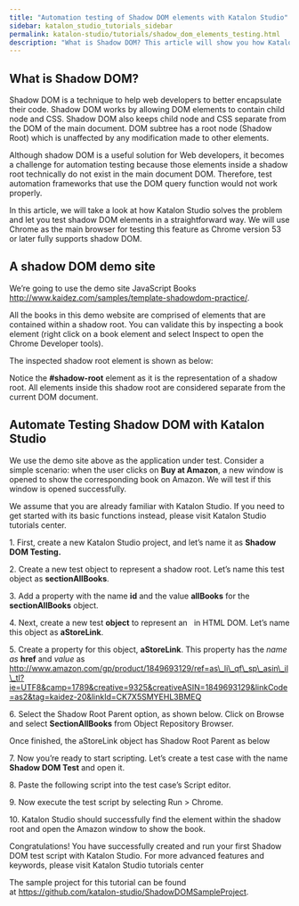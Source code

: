```yaml
---
title: "Automation testing of Shadow DOM elements with Katalon Studio"
sidebar: katalon_studio_tutorials_sidebar
permalink: katalon-studio/tutorials/shadow_dom_elements_testing.html
description: "What is Shadow DOM? This article will show you how Katalon Studio solves Shadow DOM problem and let you test shadow DOM elements in a straightforward way"
---
```

What is Shadow DOM?
-------------------

Shadow DOM is a technique to help web developers to better encapsulate their code. Shadow DOM works by allowing DOM elements to contain child node and CSS. Shadow DOM also keeps child node and CSS separate from the DOM of the main document. DOM subtree has a root node (Shadow Root) which is unaffected by any modification made to other elements.

Although shadow DOM is a useful solution for Web developers, it becomes a challenge for automation testing because those elements inside a shadow root technically do not exist in the main document DOM. Therefore, test automation frameworks that use the DOM query function would not work properly.

In this article, we will take a look at how Katalon Studio solves the problem and let you test shadow DOM elements in a straightforward way. We will use Chrome as the main browser for testing this feature as Chrome version 53 or later fully supports shadow DOM.

A shadow DOM demo site
----------------------

We’re going to use the demo site JavaScript Books http://www.kaidez.com/samples/template-shadowdom-practice/.

All the books in this demo website are comprised of elements that are contained within a shadow root. You can validate this by inspecting a book element (right click on a book element and select Inspect to open the Chrome Developer tools).

The inspected shadow root element is shown as below:

Notice the **#shadow-root** element as it is the representation of a shadow root. All elements inside this shadow root are considered separate from the current DOM document.

Automate Testing Shadow DOM with Katalon Studio
-----------------------------------------------

We use the demo site above as the application under test. Consider a simple scenario: when the user clicks on **Buy at Amazon**, a new window is opened to show the corresponding book on Amazon. We will test if this window is opened successfully.

We assume that you are already familiar with Katalon Studio. If you need to get started with its basic functions instead, please visit Katalon Studio tutorials center.

1\. First, create a new Katalon Studio project, and let’s name it as **Shadow DOM Testing.**

2\. Create a new test object to represent a shadow root. Let’s name this test object as **sectionAllBooks**.

3\. Add a property with the name **id** and the value **allBooks** for the **sectionAllBooks** object.

4\. Next, create a new test **object** to represent an   in HTML DOM. Let’s name this object as **aStoreLink**.

5\. Create a property for this object, **aStoreLink**. This property has the _name as_ **href** and _value_ as http://www.amazon.com/gp/product/1849693129/ref=as\_li\_qf\_sp\_asin\_il\_tl?ie=UTF8&camp=1789&creative=9325&creativeASIN=1849693129&linkCode=as2&tag=kaidez-20&linkId=CK7X5SMYEHL3BMEQ

6\. Select the Shadow Root Parent option, as shown below. Click on Browse and select **SectionAllBooks** from Object Repository Browser.

Once finished, the aStoreLink object has Shadow Root Parent as below

7\. Now you’re ready to start scripting. Let’s create a test case with the name **Shadow DOM Test** and open it.

8\. Paste the following script into the test case’s Script editor.

9\. Now execute the test script by selecting Run > Chrome.

10\. Katalon Studio should successfully find the element within the shadow root and open the Amazon window to show the book.

Congratulations! You have successfully created and run your first Shadow DOM test script with Katalon Studio. For more advanced features and keywords, please visit Katalon Studio tutorials center

The sample project for this tutorial can be found at https://github.com/katalon-studio/ShadowDOMSampleProject.